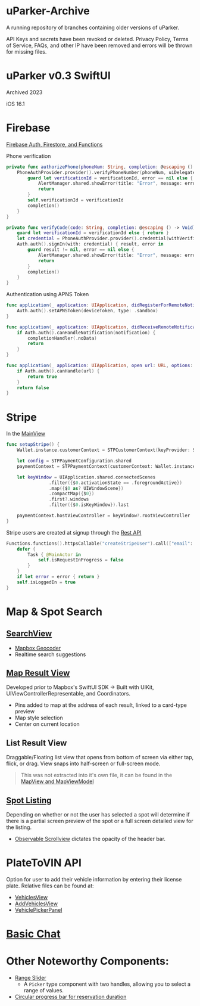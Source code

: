 # uParker-Archive

A running repository of branches containing older versions of uParker.

API Keys and secrets have been revoked or deleted.
Privacy Policy, Terms of Service, FAQs, and other IP have been removed and errors will be thrown for missing files.

# uParker v0.3 SwiftUI

Archived 2023

iOS 16.1




# Firebase
[Firebase Auth, Firestore, and Functions](https://github.com/XAVware/uParker-Archive-Public/blob/v0.3-SwiftUI/uParker-SwiftUI/Views/Login/LoginView.swift)

Phone verification
```swift
private func authorizePhone(phoneNum: String, completion: @escaping () -> Void) {
    PhoneAuthProvider.provider().verifyPhoneNumber(phoneNum, uiDelegate: nil) { verificationId, error in
        guard let verificationId = verificationId, error == nil else {
            AlertManager.shared.showError(title: "Error", message: error?.localizedDescription ?? "something went wrong - AddPhoneViewModel authorizePhone()")
            return
        }
        self.verificationId = verificationId
        completion()
    }
}

private func verifyCode(code: String, completion: @escaping () -> Void) {
    guard let verificationId = verificationId else { return }
    let credential = PhoneAuthProvider.provider().credential(withVerificationID: verificationId, verificationCode: code)
    Auth.auth().signIn(with: credential) { result, error in
        guard result != nil, error == nil else {
            AlertManager.shared.showError(title: "Error", message: error?.localizedDescription ?? "something went wrong - AddPhoneViewModel authorizePhone()")
            return
        }
        completion()
    }
}
```

Authentication using APNS Token
```swift
func application(_ application: UIApplication, didRegisterForRemoteNotificationsWithDeviceToken deviceToken: Data) {
    Auth.auth().setAPNSToken(deviceToken, type: .sandbox)
}

func application(_ application: UIApplication, didReceiveRemoteNotification notification: [AnyHashable : Any], fetchCompletionHandler completionHandler: @escaping (UIBackgroundFetchResult) -> Void) {
    if Auth.auth().canHandleNotification(notification) {
        completionHandler(.noData)
        return
    }
}

func application(_ application: UIApplication, open url: URL, options: [UIApplication.OpenURLOptionsKey : Any]) -> Bool {
    if Auth.auth().canHandle(url) {
        return true
    }
    return false
}
```


# Stripe
In the [MainView](https://github.com/XAVware/uParker-Archive-Public/blob/v0.3-SwiftUI/uParker-SwiftUI/Views/MainView.swift) 
```swift
func setupStripe() {
    Wallet.instance.customerContext = STPCustomerContext(keyProvider: StripeApiClient())

    let config = STPPaymentConfiguration.shared
    paymentContext = STPPaymentContext(customerContext: Wallet.instance.customerContext, configuration: config, theme: .defaultTheme)

    let keyWindow = UIApplication.shared.connectedScenes
                .filter({$0.activationState == .foregroundActive})
                .map({$0 as? UIWindowScene})
                .compactMap({$0})
                .first?.windows
                .filter({$0.isKeyWindow}).last

    paymentContext.hostViewController = keyWindow?.rootViewController
}
```

Stripe users are created at signup through the [Rest API](https://github.com/XAVware/uParker-Archive-Public/blob/NodeServer/node.js)
```swift
Functions.functions().httpsCallable("createStripeUser").call(["email": self.regEmail]) { (result, error) in
    defer {
        Task { @MainActor in
            self.isRequestInProgress = false
        }
    }
    if let error = error { return }
    self.isLoggedIn = true
}
```

# Map & Spot Search

## [SearchView](https://github.com/XAVware/uParker-Archive-Public/blob/v0.3-SwiftUI/uParker-SwiftUI/Views/Parker/Map/SearchView.swift)
- [Mapbox Geocoder](https://github.com/XAVware/uParker-Archive-Public/blob/v0.3-SwiftUI/uParker-SwiftUI/MapBox/MBGeocoder.swift)
- Realtime search suggestions

## [Map Result View](https://github.com/XAVware/uParker-Archive-Public/blob/v0.3-SwiftUI/uParker-SwiftUI/Views/Parker/Map/SpotMapView2.swift)
Developed prior to Mapbox's SwiftUI SDK -> Built with UIKit, UIViewControllerRepresentable, and Coordinators.
- Pins added to map at the address of each result, linked to a card-type preview
- Map style selection
- Center on current location

## List Result View
Draggable/Floating list view that opens from bottom of screen via either tap, flick, or drag. View snaps into half-screen or full-screen mode.
> This was not extracted into it's own file, it can be found in the [MapView and MapViewModel](https://github.com/XAVware/uParker-Archive-Public/blob/v0.3-SwiftUI/uParker-SwiftUI/Views/Parker/Map/SpotMapView2.swift)


## [Spot Listing](https://github.com/XAVware/uParker-Archive-Public/blob/v0.3-SwiftUI/uParker-SwiftUI/Views/Parker/Map/SpotListingView.swift)
Depending on whether or not the user has selected a spot will determine if there is a partial screen preview of the spot or a full screen detailed view for the listing.
- [Observable Scrollview](https://github.com/XAVware/uParker-Archive-Public/blob/v0.3-SwiftUI/uParker-SwiftUI/CustomComponents/ObservableScrollView.swift) dictates the opacity of the header bar.


# PlateToVIN API
Option for user to add their vehicle information by entering their license plate. Relative files can be found at:
- [VehiclesView](https://github.com/XAVware/uParker-Archive-Public/blob/v0.3-SwiftUI/uParker-SwiftUI/Views/Parker/Settings/Vehicles/VehiclesView.swift)
- [AddVehiclesView](https://github.com/XAVware/uParker-Archive-Public/blob/v0.3-SwiftUI/uParker-SwiftUI/Views/Parker/Settings/Vehicles/AddVehicleView.swift)
- [VehiclePickerPanel](https://github.com/XAVware/uParker-Archive-Public/blob/v0.3-SwiftUI/uParker-SwiftUI/Views/Parker/Settings/Vehicles/VehiclePickerPanel.swift)


# [Basic Chat](https://github.com/XAVware/uParker-Archive-Public/tree/Chat)

# Other Noteworthy Components:
- [Range Slider](https://github.com/XAVware/uParker-Archive-Public/blob/v0.3-SwiftUI/uParker-SwiftUI/CustomComponents/RangeSlider.swift)
    - A `Picker` type component with two handles, allowing you to select a range of values. 
- [Circular progress bar for reservation duration](https://github.com/XAVware/uParker-Archive-Public/blob/v0.3-SwiftUI/uParker-SwiftUI/Views/Parker/Reservations/ParkerReservationsView.swift)
